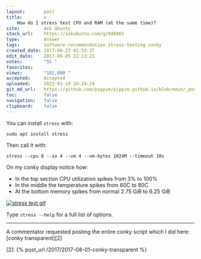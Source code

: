 ```yaml
---
layout:       post
title:        >
    How do I stress test CPU and RAM (at the same time)?
site:         Ask Ubuntu
stack_url:    https://askubuntu.com/q/948865
type:         Answer
tags:         software-recommendation stress-testing conky
created_date: 2017-08-23 02:53:37
edit_date:    2017-09-05 22:13:23
votes:        "55 "
favorites:    
views:        "102,000 "
accepted:     Accepted
uploaded:     2022-01-19 20:24:24
git_md_url:   https://github.com/pippim/pippim.github.io/blob/main/_posts/2017/2017-08-23-How-do-I-stress-test-CPU-and-RAM-^at-the-same-time^^.md
toc:          false
navigation:   false
clipboard:    false
---
```


You can install `stress` with:

``` 
sudo apt install stress
```

Then call it with:

``` 
stress --cpu 8 --io 4 --vm 4 --vm-bytes 1024M --timeout 10s
```

On my conky display notice how:

- In the top section CPU utilization spikes from 3% to 100%
- In the middle the temperature spikes from 60C to 80C
- At the bottom memory spikes from normal 2.75 GiB to 6.25 GiB

[![stress test.gif][1]][1]

Type `stress --help` for a full list of options.


----------

A commentator requested posting the entire conky script which I did here: [conky transparent][2]


  [1]: https://i.stack.imgur.com/bJmjj.gif
  [2]: {% post_url /2017/2017-08-01-conky-transparent %}

